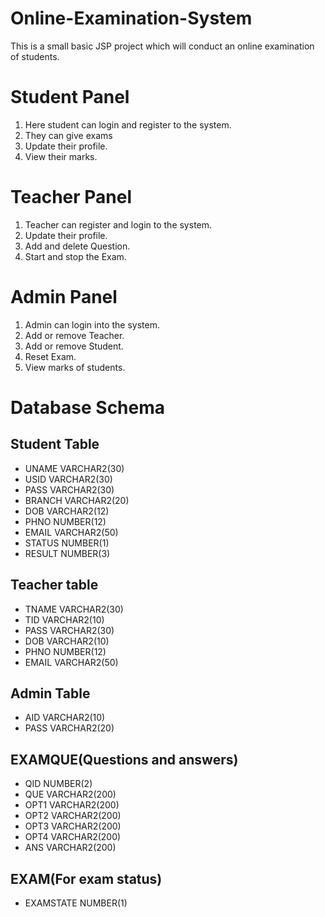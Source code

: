# Online-Examination-System
This is a small basic JSP project which will conduct an online examination of students.

# Student Panel
1. Here student can login and register to the system.
2. They can give exams 
3. Update their profile.
4. View their marks.

# Teacher Panel
1. Teacher can register and login to the system.
2. Update their profile.
3. Add and delete Question.
4. Start and stop the Exam.

# Admin Panel

1. Admin can login into the system.
2. Add or remove Teacher.
3. Add or remove Student.
4. Reset Exam.
5. View marks of students.

# Database Schema

## Student Table

- UNAME                                               VARCHAR2(30)
- USID                                                VARCHAR2(30)
- PASS                                                VARCHAR2(30)
- BRANCH                                              VARCHAR2(20)
- DOB                                                 VARCHAR2(12)
- PHNO                                                NUMBER(12)
- EMAIL                                               VARCHAR2(50)
- STATUS                                              NUMBER(1)
- RESULT                                              NUMBER(3)
 
 ## Teacher table
 
- TNAME                                              VARCHAR2(30)
- TID                                                VARCHAR2(10)
- PASS                                               VARCHAR2(30)
- DOB                                                VARCHAR2(10)
- PHNO                                               NUMBER(12)
- EMAIL                                              VARCHAR2(50)
 
 ## Admin Table
 
- AID                                                VARCHAR2(10)
- PASS                                               VARCHAR2(20)
 
 ## EXAMQUE(Questions and answers)
 
- QID                                                NUMBER(2)
- QUE                                                VARCHAR2(200)
- OPT1                                               VARCHAR2(200)
- OPT2                                               VARCHAR2(200)
- OPT3                                               VARCHAR2(200)
- OPT4                                               VARCHAR2(200)
- ANS                                                VARCHAR2(200)
 
 ## EXAM(For exam status)
 
- EXAMSTATE                                           NUMBER(1)
